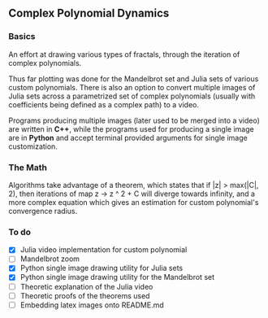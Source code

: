 

Complex Polynomial Dynamics
-------------------------------------


### Basics
An effort at drawing various types of fractals, 
through the iteration of complex polynomials.

Thus far plotting was done for the Mandelbrot set
and Julia sets of various custom polynomials.
There is also an option to convert multiple 
images of Julia sets across a parametrized set
of complex polynomials (usually with coefficients
being defined as a complex path) to a video.

Programs producing multiple images (later used to
be merged into a video) are written in **C++**,  while
the programs used for producing a single image
are in **Python** and accept terminal provided
arguments for single image customization.

### The Math

Algorithms take advantage of a theorem, which states
that if |z| > max(|C|, 2), then iterations of map
z -> z ^ 2 + C will diverge towards infinity, 
and a more complex equation which gives 
an estimation for custom polynomial's convergence
radius.

### To do

- [x] Julia video implementation for custom polynomial
- [ ] Mandelbrot zoom 
- [x] Python single image drawing utility for Julia sets
- [x] Python single image drawing utility for the Mandelbrot set
- [ ] Theoretic explanation of the Julia video
- [ ] Theoretic proofs of the theorems used
- [ ] Embedding latex images onto README.md